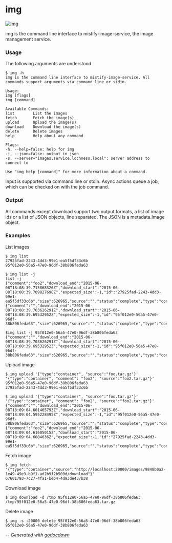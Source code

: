 # img

[![img](https://godoc.org/github.com/mistifyio/lochness/cmd/img?status.png)](https://godoc.org/github.com/mistifyio/lochness/cmd/img)

img is the command line interface to mistify-image-service, the image management
service.


### Usage

The following arguments are understood

    $ img -h
    img is the command line interface to mistify-image-service. All commands support arguments via command line or stdin.

    Usage:
    img [flags]
    img [command]

    Available Commands:
    list        List the images
    fetch       Fetch the image(s)
    upload      Upload the image(s)
    download    Download the image(s)
    delete      Delete images
    help        Help about any command

    Flags:
    -h, --help=false: help for img
    -j, --json=false: output in json
    -s, --server="images.service.lochness.local": server address to connect to

    Use "img help [command]" for more information about a command.

Input is supported via command line or stdin. Async actions queue a job, which
can be checked on with the job command.


### Output

All commands except download support two output formats, a list of image ids or
a list of JSON objects, line separated. The JSON is a metadata.Image object.


### Examples

List images

    $ img list
    27925fad-2243-4dd3-99e1-ea5f5df33c6b
    95f012e0-56a5-47e0-96df-38b806feda63

    $ img list -j
    list -j
    {"comment":"foo2","download_end":"2015-06-08T18:08:39.715868326Z","download_start":"2015-06-08T18:08:39.709827698Z","expected_size":-1,"id":"27925fad-2243-4dd3-99e1-ea5f5df33c6b","size":626965,"source":"","status":"complete","type":"container"}
    {"comment":"","download_end":"2015-06-08T18:08:39.703626291Z","download_start":"2015-06-08T18:08:39.69532952Z","expected_size":-1,"id":"95f012e0-56a5-47e0-96df-38b806feda63","size":626965,"source":"","status":"complete","type":"container"}

    $img list -j 95f012e0-56a5-47e0-96df-38b806feda63
    {"comment":"","download_end":"2015-06-08T18:08:39.703626291Z","download_start":"2015-06-08T18:08:39.69532952Z","expected_size":-1,"id":"95f012e0-56a5-47e0-96df-38b806feda63","size":626965,"source":"","status":"complete","type":"container"}

Upload image

    $ img upload '{"type":"container", "source":"foo.tar.gz"}' '{"type":"container", "comment": "foo2", "source":"foo2.tar.gz"}'
    95f012e0-56a5-47e0-96df-38b806feda63
    27925fad-2243-4dd3-99e1-ea5f5df33c6b

    $ img upload '{"type":"container", "source":"foo.tar.gz"}' '{"type":"container", "comment": "foo2", "source":"foo2.tar.gz"}'
    {"comment":"","download_end":"2015-06-08T18:09:04.601465793Z","download_start":"2015-06-08T18:09:04.595228495Z","expected_size":-1,"id":"95f012e0-56a5-47e0-96df-38b806feda63","size":626965,"source":"","status":"complete","type":"container"}
    {"comment":"foo2","download_end":"2015-06-08T18:09:04.61605015Z","download_start":"2015-06-08T18:09:04.6084636Z","expected_size":-1,"id":"27925fad-2243-4dd3-99e1-ea5f5df33c6b","size":626965,"source":"","status":"complete","type":"container"}

Fetch image

    $ img fetch '{"type":"container","source":"http://localhost:20000/images/9848b0a2-1e49-49e3-b9f1-ad2b9f2b509d/download"}'
    67601793-7c27-4fa1-beb4-4d93de437b38

Download image

    $ img download -d /tmp 95f012e0-56a5-47e0-96df-38b806feda63
    /tmp/95f012e0-56a5-47e0-96df-38b806feda63.tar.gz

Delete image

    $ img -s :20000 delete 95f012e0-56a5-47e0-96df-38b806feda63
    95f012e0-56a5-47e0-96df-38b806feda63


--
*Generated with [godocdown](https://github.com/robertkrimen/godocdown)*

